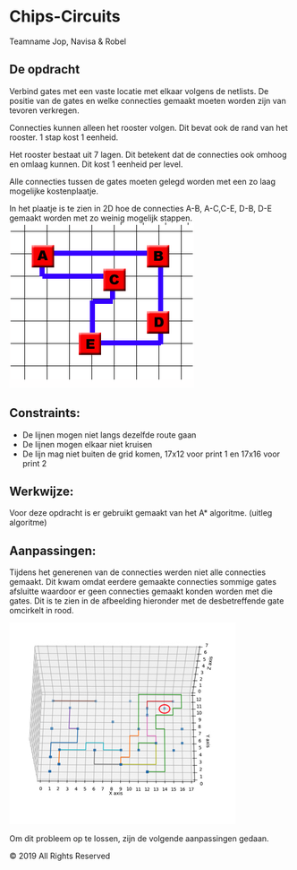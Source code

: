 # Chips-Circuits
Teamname
Jop, Navisa & Robel

## De opdracht
Verbind gates met een vaste locatie met elkaar volgens de netlists. De positie van de gates en welke connecties gemaakt moeten worden zijn van tevoren verkregen.

Connecties kunnen alleen het rooster volgen. Dit bevat ook de rand van het rooster. 1 stap kost 1 eenheid.

Het rooster bestaat uit 7 lagen. Dit betekent dat de connecties ook omhoog en omlaag kunnen. Dit kost 1 eenheid per level.

Alle connecties tussen de gates moeten gelegd worden met een zo laag mogelijke kostenplaatje.

In het plaatje is te zien in 2D hoe de connecties A-B, A-C,C-E, D-B, D-E gemaakt worden met zo weinig mogelijk stappen.
![Voorbeeld van de connectie die gemaakt moet worden tussen de gates met een zo kort mogelijke afstand.](pics/voorbeeld.png)

## Constraints:
- De lijnen mogen niet langs dezelfde route gaan
- De lijnen mogen elkaar niet kruisen
- De lijn mag niet buiten de grid komen, 17x12 voor print 1 en 17x16 voor print 2

## Werkwijze:
Voor deze opdracht is er gebruikt gemaakt van het A* algoritme. (uitleg algoritme)

## Aanpassingen:
Tijdens het generenen van de connecties werden niet alle connecties gemaakt. Dit kwam omdat eerdere gemaakte connecties sommige gates afsluitte waardoor er geen connecties gemaakt konden worden met die gates. Dit is te zien in de afbeelding hieronder met de desbetreffende gate omcirkelt in rood.

![Gate die geen connecties meer kan maken omdat het afgesloten is door andere gelegde connecties.](pics/gatecirkel.jpg)

Om dit probleem op te lossen, zijn de volgende aanpassingen gedaan.

© 2019 All Rights Reserved
